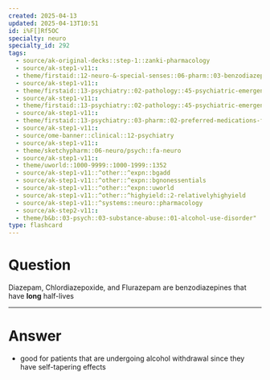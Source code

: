 ```yaml
---
created: 2025-04-13
updated: 2025-04-13T10:51
id: i%F[]Rf5OC
specialty: neuro
specialty_id: 292
tags:
  - source/ak-original-decks::step-1::zanki-pharmacology
  - source/ak-step1-v11::
  - theme/firstaid::12-neuro-&-special-senses::06-pharm::03-benzodiazepines
  - source/ak-step1-v11::
  - theme/firstaid::13-psychiatry::02-pathology::45-psychiatric-emergencies::delirium-tremens
  - source/ak-step1-v11::
  - theme/firstaid::13-psychiatry::02-pathology::45-psychiatric-emergencies::delirium-tremens::treatment
  - source/ak-step1-v11::
  - theme/firstaid::13-psychiatry::03-pharm::02-preferred-medications-for-selected-psychiatric-conditions
  - source/ak-step1-v11::
  - source/ome-banner::clinical::12-psychiatry
  - source/ak-step1-v11::
  - theme/sketchypharm::06-neuro/psych::fa-neuro
  - source/ak-step1-v11::
  - theme/uworld::1000-9999::1000-1999::1352
  - source/ak-step1-v11::^other::^expn::bgadd
  - source/ak-step1-v11::^other::^expn::bgnonessentials
  - source/ak-step1-v11::^other::^expn::uworld
  - source/ak-step1-v11::^other::^highyield::2-relativelyhighyield
  - source/ak-step1-v11::^systems::neuro::pharmacology
  - source/ak-step2-v11::
  - theme/b&b::03-psych::03-substance-abuse::01-alcohol-use-disorder"
type: flashcard
---
```


# Question
Diazepam, Chlordiazepoxide, and Flurazepam are benzodiazepines that have **long** half-lives

---

# Answer
- good for patients that are undergoing alcohol withdrawal since they have self-tapering effects